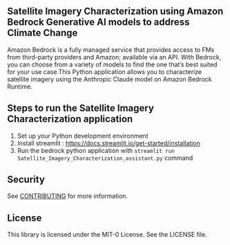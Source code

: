 ## Satellite Imagery Characterization using Amazon Bedrock Generative AI models to address Climate Change
Amazon Bedrock is a fully managed service that provides access to FMs from third-party providers and Amazon; available via an API. With Bedrock, you can choose from a variety of models to find the one that’s best suited for your use case.This Python application allows you to characterize satellite imagery using the Anthropic Claude model on Amazon Bedrock Runtime.

## Steps to run the Satellite Imagery Characterization application
1. Set up your Python development environment
2. Install streamlit :  https://docs.streamlit.io/get-started/installation
3. Run the bedrock python application with ```streamlit run Satellite_Imagery_Characterization_assistant.py``` command

## Security

See [CONTRIBUTING](CONTRIBUTING.md#security-issue-notifications) for more information.

## License

This library is licensed under the MIT-0 License. See the LICENSE file.

